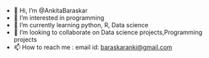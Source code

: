 - 👋 Hi, I’m @AnkitaBaraskar
- 👀 I’m interested in programming
- 🌱 I’m currently learning python, R, Data science
- 💞️ I’m looking to collaborate on Data science projects,Programming projects
- 📫 How to reach me : email id: baraskaranki@gmail.com

<!---
AnkitaBaraskar/AnkitaBaraskar is a ✨ special ✨ repository because its `README.md` (this file) appears on your GitHub profile.
You can click the Preview link to take a look at your changes.
--->
